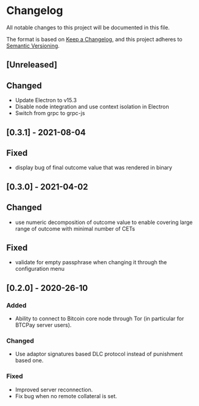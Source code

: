 # Changelog
All notable changes to this project will be documented in this file.

The format is based on [Keep a Changelog](https://keepachangelog.com/en/1.0.0/),
and this project adheres to [Semantic Versioning](https://semver.org/spec/v2.0.0.html).

## [Unreleased]

## Changed
- Update Electron to v15.3
- Disable node integration and use context isolation in Electron
- Switch from grpc to grpc-js

## [0.3.1] - 2021-08-04

## Fixed
- display bug of final outcome value that was rendered in binary

## [0.3.0] - 2021-04-02

## Changed
- use numeric decomposition of outcome value to enable covering large range of outcome with minimal number of CETs

## Fixed
- validate for empty passphrase when changing it through the configuration menu


## [0.2.0] - 2020-26-10

### Added
- Ability to connect to Bitcoin core node through Tor (in particular for BTCPay server users).

### Changed
- Use adaptor signatures based DLC protocol instead of punishment based one.

### Fixed
- Improved server reconnection.
- Fix bug when no remote collateral is set.
